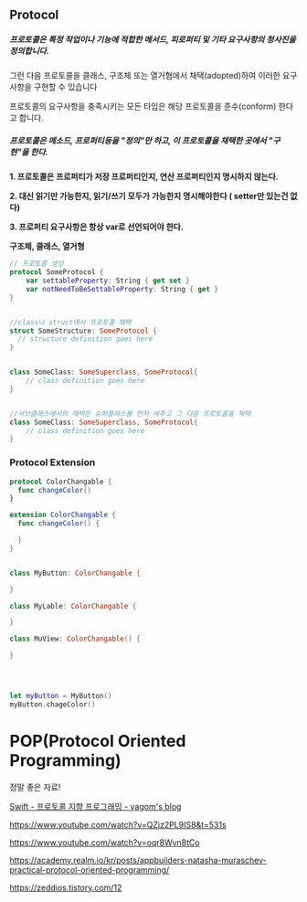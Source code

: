 ## Protocol

##### 프로토콜은 특정 작업이나 기능에 적합한 메서드, 피로퍼티 및 기타 요구사항의 청사진을 정의합니다.

그런 다음 프로토콜을 클래스, 구조체 또는 열거혐에서 채택(adopted)하여 이러한 요구사항을 구현할 수 있습니다

프로토콜의 요구사항을 충족시키는 모든 타입은 해당 프로토콜을 준수(conform) 한다고 합니다.

##### 프로토콜은 메소드, 프로퍼티등을 "정의"만 하고, 이 프로토콜을 채택한 곳에서 "구현"을 한다.

**1. 프로토콜은 프로퍼티가 저장 프로퍼티인지, 연산 프로퍼티인지 명시하지 않는다.**

**2. 대신 읽기만 가능한지, 읽기/쓰기 모두가 가능한지 명시해야한다 ( setter만 있는건 없다)**

**3. 프로퍼티 요구사항은 항상 var로 선언되어야 한다.**



**구조체, 클래스, 열거형**

```swift
// 프로토콜 생성
protocol SomeProtocol {
    var settableProperty: String { get set }
    var notNeedToBeSettableProperty: String { get }
}


//class나 struct에서 프로토콜 채택
struct SomeStructure: SomeProtocol {
  // structure definition goes here
}


class SomeClass: SomeSuperclass, SomeProtocol{
    // class definition goes here
}


//서브클래스에서의 채택은 슈퍼클래스를 먼저 써주고 그 다음 프로토콜을 채택
class SomeClass: SomeSuperclass, SomeProtocol{
    // class definition goes here
}
```

### Protocol Extension

```swift
protocol ColorChangable {
  func changeColor()
}

extension ColorChangable {
  func changeColor() {

  }
}


class MyButton: ColorChangable {

}

class MyLable: ColorChangable {

}

class MuView: ColorChangable() {

}




let myButton = MyButton()
myButton.chageColor()
```

# POP(Protocol Oriented Programming)

정말 좋은 자료!

[Swift - 프로토콜 지향 프로그래밍 - yagom&#039;s blog](https://blog.yagom.net/531/)

https://www.youtube.com/watch?v=QZjz2PL9IS8&t=531s 

https://www.youtube.com/watch?v=oqr8Wvn8tCo

https://academy.realm.io/kr/posts/appbuilders-natasha-muraschev-practical-protocol-oriented-programming/

https://zeddios.tistory.com/12